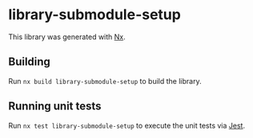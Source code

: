# library-submodule-setup

This library was generated with [Nx](https://nx.dev).

## Building

Run `nx build library-submodule-setup` to build the library.

## Running unit tests

Run `nx test library-submodule-setup` to execute the unit tests via [Jest](https://jestjs.io).
